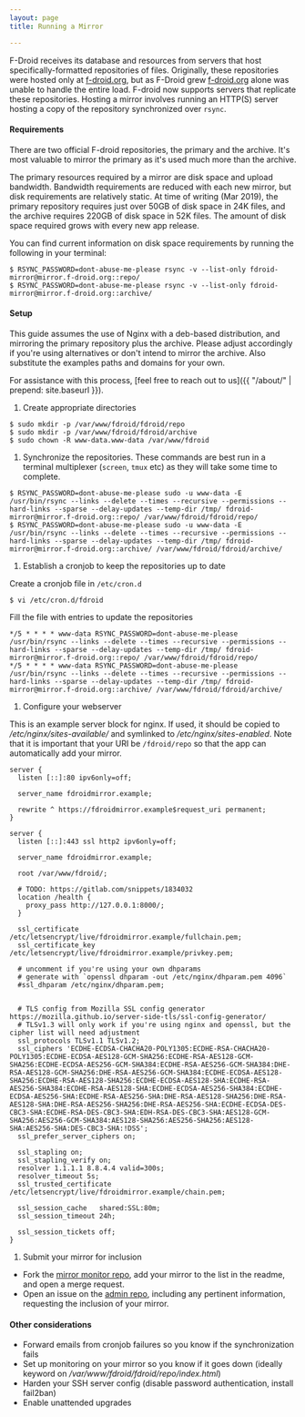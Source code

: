 ```yaml
---
layout: page
title: Running a Mirror

---
```


F-Droid receives its database and resources from servers that host specifically-formatted repositories of files. Originally, these repositories were hosted only at [f-droid.org](https://f-droid.org/), but as F-Droid grew [f-droid.org](https://f-droid.org/) alone was unable to handle the entire load. F-droid now supports servers that replicate these repositories. Hosting a mirror involves running an HTTP(S) server hosting a copy of the repository synchronized over `rsync`.

#### Requirements

There are two official F-droid repositories, the primary and the archive. It's most valuable to mirror the primary as it's used much more than the archive.

The primary resources required by a mirror are disk space and upload bandwidth. Bandwidth requirements are reduced with each new mirror, but disk requirements are relatively static. At time of writing (Mar 2019), the primary repository requires just over 50GB of disk space in 24K files, and the archive requires 220GB of disk space in 52K files. The amount of disk space required grows with every new app release.

You can find current information on disk space requirements by running the following in your terminal:
```console
$ RSYNC_PASSWORD=dont-abuse-me-please rsync -v --list-only fdroid-mirror@mirror.f-droid.org::repo/
$ RSYNC_PASSWORD=dont-abuse-me-please rsync -v --list-only fdroid-mirror@mirror.f-droid.org::archive/
```

#### Setup

This guide assumes the use of Nginx with a deb-based distribution, and mirroring the primary repository plus the archive. Please adjust accordingly if you're using alternatives or don't intend to mirror the archive. Also substitute the examples paths and domains for your own.

For assistance with this process, [feel free to reach out to us]({{ "/about/" | prepend: site.baseurl }}).

1. Create appropriate directories

```console
$ sudo mkdir -p /var/www/fdroid/fdroid/repo
$ sudo mkdir -p /var/www/fdroid/fdroid/archive
$ sudo chown -R www-data.www-data /var/www/fdroid
```

1. Synchronize the repositories. These commands are best run in a terminal multiplexer (`screen`, `tmux` etc) as they will take some time to complete.

```console
$ RSYNC_PASSWORD=dont-abuse-me-please sudo -u www-data -E /usr/bin/rsync --links --delete --times --recursive --permissions --hard-links --sparse --delay-updates --temp-dir /tmp/ fdroid-mirror@mirror.f-droid.org::repo/ /var/www/fdroid/fdroid/repo/
$ RSYNC_PASSWORD=dont-abuse-me-please sudo -u www-data -E /usr/bin/rsync --links --delete --times --recursive --permissions --hard-links --sparse --delay-updates --temp-dir /tmp/ fdroid-mirror@mirror.f-droid.org::archive/ /var/www/fdroid/fdroid/archive/
```

1. Establish a cronjob to keep the repositories up to date

Create a cronjob file in `/etc/cron.d`

```console
$ vi /etc/cron.d/fdroid
```

Fill the file with entries to update the repositories

```
*/5 * * * * www-data RSYNC_PASSWORD=dont-abuse-me-please /usr/bin/rsync --links --delete --times --recursive --permissions --hard-links --sparse --delay-updates --temp-dir /tmp/ fdroid-mirror@mirror.f-droid.org::repo/ /var/www/fdroid/fdroid/repo/
*/5 * * * * www-data RSYNC_PASSWORD=dont-abuse-me-please /usr/bin/rsync --links --delete --times --recursive --permissions --hard-links --sparse --delay-updates --temp-dir /tmp/ fdroid-mirror@mirror.f-droid.org::archive/ /var/www/fdroid/fdroid/archive/
```

1. Configure your webserver

This is an example server block for nginx. If used, it should be copied to _/etc/nginx/sites-available/_ and symlinked to _/etc/nginx/sites-enabled_. Note that it is important that your URI be `/fdroid/repo` so that the app can automatically add your mirror.

```
server {
  listen [::]:80 ipv6only=off;

  server_name fdroidmirror.example;

  rewrite ^ https://fdroidmirror.example$request_uri permanent;
}

server {
  listen [::]:443 ssl http2 ipv6only=off;

  server_name fdroidmirror.example;

  root /var/www/fdroid/;

  # TODO: https://gitlab.com/snippets/1834032
  location /health {
    proxy_pass http://127.0.0.1:8000/;
  }

  ssl_certificate /etc/letsencrypt/live/fdroidmirror.example/fullchain.pem;
  ssl_certificate_key /etc/letsencrypt/live/fdroidmirror.example/privkey.pem;

  # uncomment if you're using your own dhparams
  # generate with `openssl dhparam -out /etc/nginx/dhparam.pem 4096`
  #ssl_dhparam /etc/nginx/dhparam.pem;


  # TLS config from Mozilla SSL config generator https://mozilla.github.io/server-side-tls/ssl-config-generator/
  # TLSv1.3 will only work if you're using nginx and openssl, but the cipher list will need adjustment
  ssl_protocols TLSv1.1 TLSv1.2;
  ssl_ciphers 'ECDHE-ECDSA-CHACHA20-POLY1305:ECDHE-RSA-CHACHA20-POLY1305:ECDHE-ECDSA-AES128-GCM-SHA256:ECDHE-RSA-AES128-GCM-SHA256:ECDHE-ECDSA-AES256-GCM-SHA384:ECDHE-RSA-AES256-GCM-SHA384:DHE-RSA-AES128-GCM-SHA256:DHE-RSA-AES256-GCM-SHA384:ECDHE-ECDSA-AES128-SHA256:ECDHE-RSA-AES128-SHA256:ECDHE-ECDSA-AES128-SHA:ECDHE-RSA-AES256-SHA384:ECDHE-RSA-AES128-SHA:ECDHE-ECDSA-AES256-SHA384:ECDHE-ECDSA-AES256-SHA:ECDHE-RSA-AES256-SHA:DHE-RSA-AES128-SHA256:DHE-RSA-AES128-SHA:DHE-RSA-AES256-SHA256:DHE-RSA-AES256-SHA:ECDHE-ECDSA-DES-CBC3-SHA:ECDHE-RSA-DES-CBC3-SHA:EDH-RSA-DES-CBC3-SHA:AES128-GCM-SHA256:AES256-GCM-SHA384:AES128-SHA256:AES256-SHA256:AES128-SHA:AES256-SHA:DES-CBC3-SHA:!DSS';
  ssl_prefer_server_ciphers on;

  ssl_stapling on;
  ssl_stapling_verify on;
  resolver 1.1.1.1 8.8.4.4 valid=300s;
  resolver_timeout 5s;
  ssl_trusted_certificate /etc/letsencrypt/live/fdroidmirror.example/chain.pem;

  ssl_session_cache   shared:SSL:80m;
  ssl_session_timeout 24h;

  ssl_session_tickets off;
}
```

1. Submit your mirror for inclusion

* Fork the [mirror monitor repo](https://gitlab.com/fdroid/mirror-monitor), add your mirror to the list in the readme, and open a merge request.
* Open an issue on the [admin repo](https://gitlab.com/fdroid/admin), including any pertinent information, requesting the inclusion of your mirror.

#### Other considerations

* Forward emails from cronjob failures so you know if the synchronization fails
* Set up monitoring on your mirror so you know if it goes down (ideally keyword on _/var/www/fdroid/fdroid/repo/index.html_)
* Harden your SSH server config (disable password authentication, install fail2ban)
* Enable unattended upgrades
